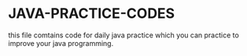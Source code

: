 # JAVA-PRACTICE-CODES
this file comtains code for daily java practice which you can practice to improve your java programming.
